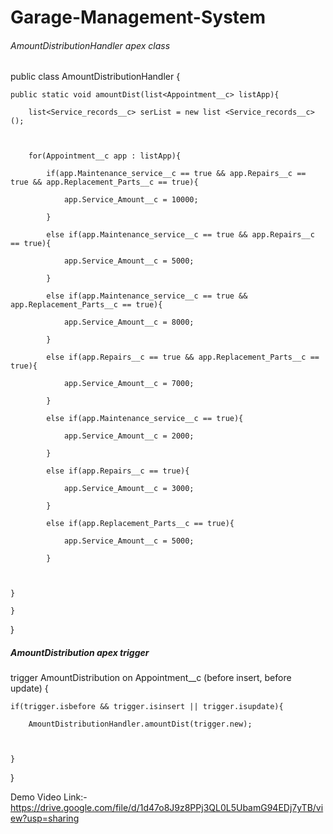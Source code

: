 # Garage-Management-System
###### AmountDistributionHandler apex class #######

public class AmountDistributionHandler {

    

    public static void amountDist(list<Appointment__c> listApp){

        list<Service_records__c> serList = new list <Service_records__c>();

        

        for(Appointment__c app : listApp){

            if(app.Maintenance_service__c == true && app.Repairs__c == true && app.Replacement_Parts__c == true){

                app.Service_Amount__c = 10000;

            }

            else if(app.Maintenance_service__c == true && app.Repairs__c == true){

                app.Service_Amount__c = 5000;    

            }

            else if(app.Maintenance_service__c == true && app.Replacement_Parts__c == true){

                app.Service_Amount__c = 8000;    

            }

            else if(app.Repairs__c == true && app.Replacement_Parts__c == true){

                app.Service_Amount__c = 7000;

            }

            else if(app.Maintenance_service__c == true){

                app.Service_Amount__c = 2000;

            }

            else if(app.Repairs__c == true){

                app.Service_Amount__c = 3000;

            }

            else if(app.Replacement_Parts__c == true){

                app.Service_Amount__c = 5000;

            }

            

    }

    }

}


##### AmountDistribution apex trigger ########

trigger AmountDistribution on Appointment__c (before insert, before update) {

    

    if(trigger.isbefore && trigger.isinsert || trigger.isupdate){

        AmountDistributionHandler.amountDist(trigger.new);

        

    }


}


Demo Video Link:- https://drive.google.com/file/d/1d47o8J9z8PPj3QL0L5UbamG94EDj7yTB/view?usp=sharing
